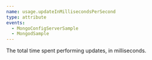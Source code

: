 ```yaml
---
name: usage.updateInMillisecondsPerSecond
type: attribute
events:
  - MongoConfigServerSample
  - MongodSample
---
```


The total time spent performing updates, in milliseconds.